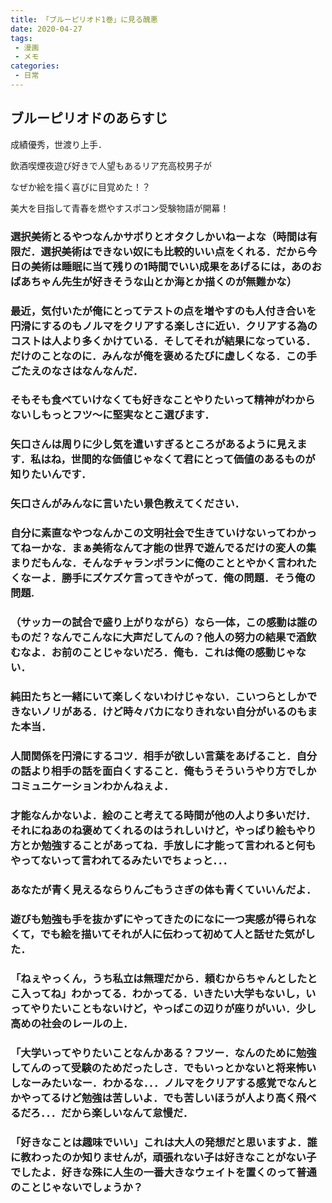 ```yaml
---
title: 「ブルーピリオド1巻」に見る醜悪
date: 2020-04-27
tags:
 - 漫画
 - メモ
categories:
 - 日常
---
```


## ブルーピリオドのあらすじ

成績優秀，世渡り上手．

飲酒喫煙夜遊び好きで人望もあるリア充高校男子が

なぜか絵を描く喜びに目覚めた！？

美大を目指して青春を燃やすスポコン受験物語が開幕！

### 選択美術とるやつなんかサボりとオタクしかいねーよな（時間は有限だ．選択美術はできない奴にも比較的いい点をくれる．だから今日の美術は睡眠に当て残りの1時間でいい成果をあげるには，あのおばあちゃん先生が好きそうな山とか海とか描くのが無難かな）

### 最近，気付いたが俺にとってテストの点を増やすのも人付き合いを円滑にするのもノルマをクリアする楽しさに近い．クリアする為のコストは人より多くかけている．そしてそれが結果になっている．だけのことなのに．みんなが俺を褒めるたびに虚しくなる．この手ごたえのなさはなんなんだ．

### そもそも食べていけなくても好きなことやりたいって精神がわからないしもっとフツ〜に堅実なとこ選びます．

### 矢口さんは周りに少し気を遣いすぎるところがあるように見えます．私はね，世間的な価値じゃなくて君にとって価値のあるものが知りたいんです．

### 矢口さんがみんなに言いたい景色教えてください．

### 自分に素直なやつなんかこの文明社会で生きていけないってわかってねーかな．まぁ美術なんて才能の世界で遊んでるだけの変人の集まりだもんな．そんなチャランポランに俺のこととやかく言われたくなーよ．勝手にズケズケ言ってきやがって．俺の問題．そう俺の問題.

### （サッカーの試合で盛り上がりながら）なら一体，この感動は誰のものだ？なんでこんなに大声だしてんの？他人の努力の結果で酒飲むなよ．お前のことじゃないだろ．俺も．これは俺の感動じゃない．

### 純田たちと一緒にいて楽しくないわけじゃない．こいつらとしかできないノリがある．けど時々バカになりきれない自分がいるのもまた本当．

### 人間関係を円滑にするコツ．相手が欲しい言葉をあげること．自分の話より相手の話を面白くすること．俺もうそういうやり方でしかコミュニケーションわかんねぇよ．

### 才能なんかないよ．絵のこと考えてる時間が他の人より多いだけ．それにねあのね褒めてくれるのはうれしいけど，やっぱり絵もやり方とか勉強することがあってね．手放しに才能って言われると何もやってないって言われてるみたいでちょっと．．．

### あなたが青く見えるならりんごもうさぎの体も青くていいんだよ．

### 遊びも勉強も手を抜かずにやってきたのになに一つ実感が得られなくて，でも絵を描いてそれが人に伝わって初めて人と話せた気がした．

### 「ねぇやっくん，うち私立は無理だから．頼むからちゃんとしたとこ入ってね」わかってる．わかってる．いきたい大学もないし，いってやりたいこともないけど，やっぱこの辺りが座りがいい．少し高めの社会のレールの上．

### 「大学いってやりたいことなんかある？フツー．なんのために勉強してんのって受験のためだったしさ．でもいっとかないと将来怖いしなーみたいなー．わかるな．．．ノルマをクリアする感覚でなんとかやってるけど勉強は苦しいよ．でも苦しいほうが人より高く飛べるだろ．．．だから楽しいなんて怠慢だ．

### 「好きなことは趣味でいい」これは大人の発想だと思いますよ．誰に教わったのか知りませんが，頑張れない子は好きなことがない子でしたよ．好きな殊に人生の一番大きなウェイトを置くのって普通のことじゃないでしょうか？